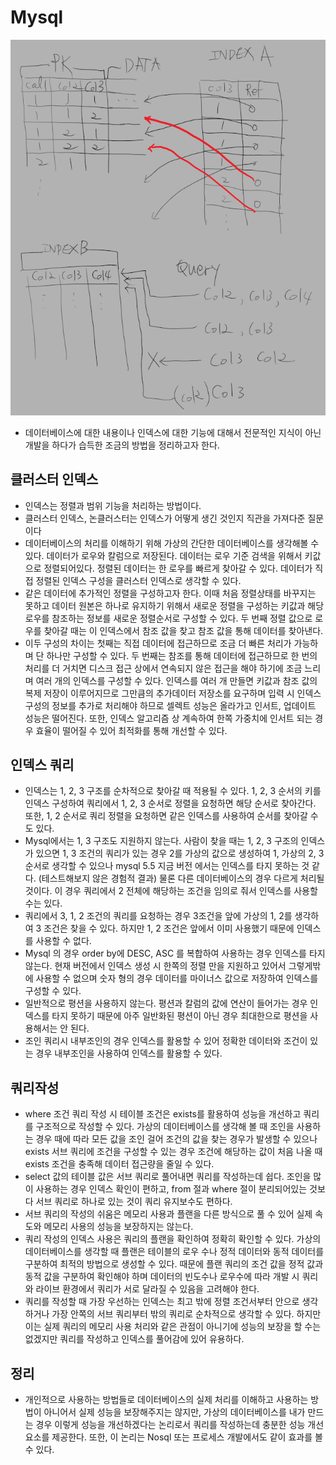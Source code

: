 # Mysql

<!--
tag = programming, database, mysql
-->

![mysql](images/d20180525_mysql1.png)

- 데이터베이스에 대한 내용이나 인덱스에 대한 기능에 대해서 전문적인 지식이 아닌 개발을 하다가 습득한 조금의 방법을 정리하고자 한다.

## 클러스터 인덱스
- 인덱스는 정렬과 범위 기능을 처리하는 방법이다.
- 클러스터 인덱스, 논클러스터는 인덱스가 어떻게 생긴 것인지 직관을 가져다준 질문이다
- 데이터베이스의 처리를 이해하기 위해 가상의 간단한 데이터베이스를 생각해볼 수 있다. 데이터가 로우와 칼럼으로 저장된다. 데이터는 로우 기준 검색을 위해서 키값으로 정렬되어있다. 정렬된 데이터는 한 로우를 빠르게 찾아갈 수 있다. 데이터가 직접 정렬된 인덱스 구성을 클러스터 인덱스로 생각할 수 있다.
- 같은 데이터에 추가적인 정렬을 구성하고자 한다. 이때 처음 정렬상태를 바꾸지는 못하고 데이터 원본은 하나로 유지하기 위해서 새로운 정렬을 구성하는 키값과 해당 로우를 참조하는 정보를 새로운 정렬순서로 구성할 수 있다. 두 번째 정렬 값으로 로우를 찾아갈 때는 이 인덱스에서 참조 값을 찾고 참조 값을 통해 데이터를 찾아낸다.
- 이두 구성의 차이는 첫째는 직접 데이터에 접근하므로 조금 더 빠른 처리가 가능하며 단 하나만 구성할 수 있다. 두 번째는 참조를 통해 데이터에 접근하므로 한 번의 처리를 더 거치면 디스크 접근 상에서 연속되지 않은 접근을 해야 하기에 조금 느리며 여러 개의 인덱스를 구성할 수 있다. 인덱스를 여러 개 만들면 키값과 참조 값의 복제 저장이 이루어지므로 그만큼의 추가데이터 저장소를 요구하며 입력 시 인덱스 구성의 정보를 추가로 처리해야 하므로 셀렉트 성능은 올라가고 인서트, 업데이트 성능은 떨어진다. 또한, 인덱스 알고리즘 상 계속하여 한쪽 가중치에 인서트 되는 경우 효율이 떨어질 수 있어 최적화를 통해 개선할 수 있다.

## 인덱스 쿼리
- 인덱스는 1, 2, 3 구조를 순차적으로 찾아갈 때 적용될 수 있다. 1, 2, 3 순서의 키를 인덱스 구성하여 쿼리에서 1, 2, 3 순서로 정렬을 요청하면 해당 순서로 찾아간다. 또한, 1, 2 순서로 쿼리 정렬을 요청하면 같은 인덱스를 사용하여 순서를 찾아갈 수도 있다.
- Mysql에서는 1, 3 구조도 지원하지 않는다. 사람이 찾을 때는 1, 2, 3 구조의 인덱스가 있으면 1, 3 조건의 쿼리가 있는 경우 2를 가상의 값으로 생성하여 1, 가상의 2, 3 순서로 생각할 수 있으나 mysql 5.5 지금 버전 에서는 인덱스를 타지 못하는 것 같다. (테스트해보지 않은 경험적 결과) 물론 다른 데이터베이스의 경우 다르게 처리될 것이다. 이 경우 쿼리에서 2 전체에 해당하는 조건을 임의로 줘서 인덱스를 사용할 수는 있다.
- 쿼리에서 3, 1, 2 조건의 쿼리를 요청하는 경우 3조건을 앞에 가상의 1, 2를 생각하여 3 조건은 찾을 수 있다. 하지만 1, 2 조건은 앞에서 이미 사용했기 때문에 인덱스를 사용할 수 없다.
- Mysql 의 경우 order by에 DESC, ASC 를 복합하여 사용하는 경우 인덱스를 타지 않는다. 현재 버전에서 인덱스 생성 시 한쪽의 정렬 만을 지원하고 있어서 그렇게밖에 사용할 수 없으며 숫자 형의 경우 데이터를 마이너스 값으로 저장하여 인덱스를 구성할 수 있다.
- 일반적으로 평션을 사용하지 않는다. 평션과 칼럼의 값에 연산이 들어가는 경우 인덱스를 타지 못하기 때문에 아주 일반화된 평션이 아닌 경우 최대한으로 평션을 사용해서는 안 된다.
- 조인 쿼리시 내부조인의 경우 인덱스를 활용할 수 있어 정확한 데이터와 조건이 있는 경우 내부조인을 사용하여 인덱스를 활용할 수 있다.

## 쿼리작성
- where 조건 쿼리 작성 시 테이블 조건은 exists를 활용하여 성능을 개선하고 쿼리를 구조적으로 작성할 수 있다. 가상의 데이터베이스를 생각해 볼 때 조인을 사용하는 경우 때에 따라 모든 값을 조인 걸어 조건의 값을 찾는 경우가 발생할 수 있으나 exists 서브 쿼리에 조건을 구성할 수 있는 경우 조건에 해당하는 값이 처음 나올 때 exists 조건을 충족해 데이터 접근량을 줄일 수 있다.
- select 값의 테이블 값은 서브 쿼리로 풀어내면 쿼리를 작성하는데 쉽다. 조인을 많이 사용하는 경우 인덱스 확인이 편하고, from 절과 where 절이 분리되어있는 것보다 서브 쿼리로 하나로 있는 것이 쿼리 유지보수도 편하다.
- 서브 쿼리의 작성의 쉬움은 메모리 사용과 플랜을 다른 방식으로 풀 수 있어 실제 속도와 메모리 사용의 성능을 보장하지는 않는다.
- 쿼리 작성의 인덱스 사용은 쿼리의 플랜을 확인하여 정확히 확인할 수 있다. 가상의 데이터베이스를 생각할 때 플랜은 테이블의 로우 수나 정적 데이터와 동적 데이터를 구분하여 최적의 방법으로 생성할 수 있다. 때문에 플랜 쿼리의 조건 값을 정적 값과 동적 값을 구분하여 확인해야 하며 데이터의 빈도수나 로우수에 따라 개발 시 쿼리와 라이브 환경에서 쿼리가 서로 달라질 수 있음을 고려해야 한다.
- 쿼리를 작성할 때 가장 우선하는 인덱스는 최고 밖에 정렬 조건서부터 안으로 생각하거나 가장 안쪽의 서브 쿼리부터 밖의 쿼리로 순차적으로 생각할 수 있다. 하지만 이는 실제 쿼리의 메모리 사용 처리와 같은 관점이 아니기에 성능의 보장을 할 수는 없겠지만 쿼리를 작성하고 인덱스를 풀어감에 있어 유용하다.

## 정리
- 개인적으로 사용하는 방법들로 데이터베이스의 실제 처리를 이해하고 사용하는 방법이 아니어서 실제 성능을 보장해주지는 않지만, 가상의 데이터베이스를 내가 만드는 경우 이렇게 성능을 개선하겠다는 논리로서 쿼리를 작성하는데 충분한 성능 개선 요소를 제공한다. 또한, 이 논리는 Nosql 또는 프로세스 개발에서도 같이 효과를 볼 수 있다.
